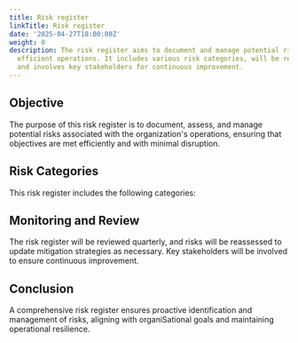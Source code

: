 ```yaml
---
title: Risk register
linkTitle: Risk register
date: '2025-04-27T18:00:00Z'
weight: 0
description: The risk register aims to document and manage potential risks to ensure
  efficient operations. It includes various risk categories, will be reviewed quarterly,
  and involves key stakeholders for continuous improvement.
---
```



<!-- Unsupported block type: table_of_contents -->

## Objective

The purpose of this risk register is to document, assess, and manage potential risks associated with the organization's operations, ensuring that objectives are met efficiently and with minimal disruption.

## Risk Categories

This risk register includes the following categories:

<!-- Unsupported block type: child_database -->



## Monitoring and Review

The risk register will be reviewed quarterly, and risks will be reassessed to update mitigation strategies as necessary. Key stakeholders will be involved to ensure continuous improvement.

## Conclusion

A comprehensive risk register ensures proactive identification and management of risks, aligning with organiSational goals and maintaining operational resilience.



